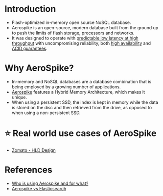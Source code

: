 # Introduction
- Flash-optimized in-memory open source NoSQL database. 
- Aerospike is an open-source, modern database built from the ground up to push the limits of flash storage, processors and networks. 
- It was designed to operate with [predictable low latency at high throughput](../../0_SystemGlossaries/Scalability/LatencyThroughput.md) with uncompromising reliability, both [high availability](../../0_SystemGlossaries/Reliability/HighAvailability.md) and [ACID guarantees](../1_Glossaries/ACIDTransactions/Readme.md).

# Why AeroSpike?
- In-memory and NoSQL databases are a database combination that is being employed by a growing number of applications. 
- [Aerospike](https://www.trustradius.com/reviews/aerospike-2022-01-08-07-24-05) features a Hybrid Memory Architecture, which makes it unique. 
- When using a persistent SSD, the index is kept in memory while the data is stored on the disc and then retrieved from the drive, as opposed to when using a non-persistent SSD.

# :star: Real world use cases of AeroSpike
- [Zomato - HLD Design](../../../3_HLDDesignProblems/ZomatoSwiggyDesign)

# References
- [Who is using Aerospike and for what?](https://www.quora.com/Who-is-using-Aerospike-and-for-what)
- [Aerospike vs Elasticsearch](https://stackshare.io/stackups/aerospike-vs-elasticsearch)